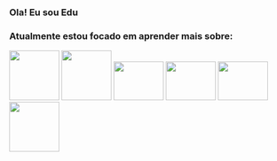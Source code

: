 ### Ola! Eu sou Edu 


### Atualmente estou focado em aprender mais sobre:
<div>

  <img src="https://cdn.jsdelivr.net/gh/devicons/devicon/icons/html5/html5-original-wordmark.svg" style="width:90px ; height: 90px;"/>
  <img src="https://cdn.jsdelivr.net/gh/devicons/devicon/icons/css3/css3-original-wordmark.svg" style="width:90px ; height: 90px;"/>
  <img src="https://cdn.jsdelivr.net/gh/devicons/devicon/icons/javascript/javascript-original.svg" style="width:90px ; height: 70px;" />
  <img src="https://cdn.jsdelivr.net/gh/devicons/devicon/icons/csharp/csharp-original.svg" style="width:90px ; height: 70px;"/>
  <img src="https://cdn.jsdelivr.net/gh/devicons/devicon/icons/dotnetcore/dotnetcore-original.svg" style="width:90px ; height: 70px;"/>
  <img src="https://cdn.jsdelivr.net/gh/devicons/devicon/icons/java/java-original-wordmark.svg" style="width:90px ; height: 90px;">
</div>
          



